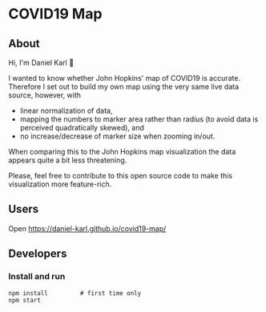 # COVID19 Map

## About

Hi, I'm Daniel Karl 👋

I wanted to know whether John Hopkins' map of COVID19 is accurate. 
Therefore I set out to build my own map using the very same live data source,
however, with

- linear normalization of data,
- mapping the numbers to marker area rather than radius (to avoid data is perceived quadratically skewed), and
- no increase/decrease of marker size when zooming in/out.

When comparing this to the John Hopkins map visualization the data
appears quite a bit less threatening.

Please, feel free to contribute to this open source code to make this visualization more feature-rich.
 

## Users
Open https://daniel-karl.github.io/covid19-map/

## Developers
### Install and run
```
npm install         # first time only
npm start
```
